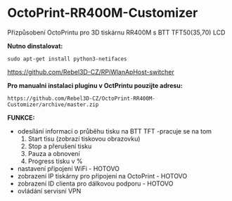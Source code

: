 # OctoPrint-RR400M-Customizer
Přizpůsobení OctoPrintu pro 3D tiskárnu RR400M s BTT TFT50(35,70) LCD

**Nutno dinstalovat:**
```
sudo apt-get install python3-netifaces
```
https://github.com/Rebel3D-CZ/RPiWlanApHost-switcher



**Pro manualni instalaci pluginu v OctPrintu pouzijte adresu:**
```
https://github.com/Rebel3D-CZ/OctoPrint-RR400M-Customizer/archive/master.zip
```

**FUNKCE:**
- odesílání informací o průběhu tisku na BTT TFT -pracuje se na tom
    1. Start tisu (zobrazí tiskovou obrazovku)
    2. Stop a přerušení tisku
    3. Pauza a obnovení
    4. Progress tisku v %
- nastavení připojení WiFi - HOTOVO
- zobrazení IP tiskárny pro připojení na OctoPrint - HOTOVO
- zobrazení ID clienta pro dálkovou podporu - HOTOVO
- ovládání servisní VPN

